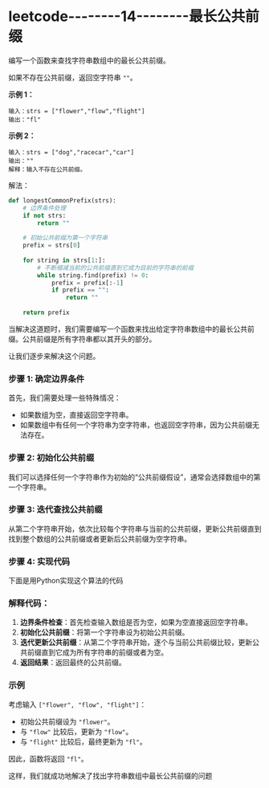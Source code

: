 # leetcode--------14--------最长公共前缀

编写一个函数来查找字符串数组中的最长公共前缀。

如果不存在公共前缀，返回空字符串 `""`。

 

**示例 1：**

```
输入：strs = ["flower","flow","flight"]
输出："fl"
```

**示例 2：**

```
输入：strs = ["dog","racecar","car"]
输出：""
解释：输入不存在公共前缀。
```

 

解法：

```python
def longestCommonPrefix(strs):
    # 边界条件处理
    if not strs:
        return ""
    
    # 初始公共前缀为第一个字符串
    prefix = strs[0]
    
    for string in strs[1:]:
        # 不断缩减当前的公共前缀直到它成为目前的字符串的前缀
        while string.find(prefix) != 0:
            prefix = prefix[:-1]
            if prefix == "":
                return ""
    
    return prefix

```







当解决这道题时，我们需要编写一个函数来找出给定字符串数组中的最长公共前缀。公共前缀是所有字符串都以其开头的部分。

让我们逐步来解决这个问题。

### 步骤 1: 确定边界条件

首先，我们需要处理一些特殊情况：

- 如果数组为空，直接返回空字符串。
- 如果数组中有任何一个字符串为空字符串，也返回空字符串，因为公共前缀无法存在。

### 步骤 2: 初始化公共前缀

我们可以选择任何一个字符串作为初始的“公共前缀假设”，通常会选择数组中的第一个字符串。

### 步骤 3: 迭代查找公共前缀

从第二个字符串开始，依次比较每个字符串与当前的公共前缀，更新公共前缀直到找到整个数组的公共前缀或者更新后公共前缀为空字符串。

### 步骤 4: 实现代码

下面是用Python实现这个算法的代码









### 解释代码：

1. **边界条件检查**：首先检查输入数组是否为空，如果为空直接返回空字符串。
2. **初始化公共前缀**：将第一个字符串设为初始公共前缀。
3. **迭代更新公共前缀**：从第二个字符串开始，逐个与当前公共前缀比较，更新公共前缀直到它成为所有字符串的前缀或者为空。
4. **返回结果**：返回最终的公共前缀。

### 示例

考虑输入 `["flower", "flow", "flight"]`：

- 初始公共前缀设为 `"flower"`。
- 与 `"flow"` 比较后，更新为 `"flow"`。
- 与 `"flight"` 比较后，最终更新为 `"fl"`。

因此，函数将返回 `"fl"`。

这样，我们就成功地解决了找出字符串数组中最长公共前缀的问题
